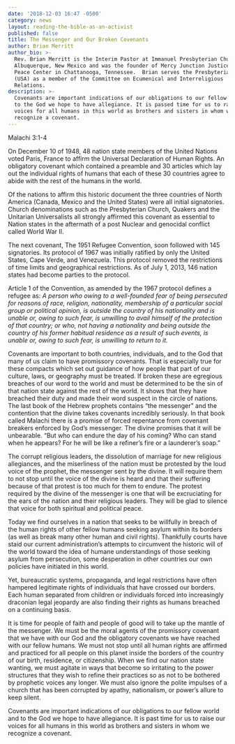 ```yaml
---
date: '2018-12-03 16:47 -0500'
category: news
layout: reading-the-bible-as-an-activist
published: false
title: The Messenger and Our Broken Covenants
author: Brian Merritt
author_bio: >-
  Rev. Brian Merritt is the Interim Pastor at Immanuel Presbyterian Church in
  Albuquerque, New Mexico and was the founder of Mercy Junction Justice and
  Peace Center in Chattanooga, Tennessee.  Brian serves the Presbyterian Church
  (USA) as a member of the Committee on Ecumenical and Interreligious
  Relations. 
description: >-
  Covenants are important indications of our obligations to our fellow world and
  to the God we hope to have allegiance. It is passed time for us to raise our
  voices for all humans in this world as brothers and sisters in whom we
  recognize a covenant.
---
```


Malachi 3:1-4

On December 10 of 1948, 48 nation state members of the United Nations voted Paris, France to affirm the Universal Declaration of Human Rights. An obligatory covenant which contained a preamble and 30 articles which lay out the individual rights of humans that each of these 30 countries agree to abide with the rest of the humans in the world. 

Of the nations to affirm this historic document the three countries of North America (Canada, Mexico and the United States) were all initial signatories.  Church denominations such as the Presbyterian Church, Quakers and the Unitarian Universalists all strongly affirmed this covenant as essential to Nation states in the aftermath of a post Nuclear and genocidal conflict called World War II. 

The next covenant, The 1951 Refugee Convention, soon followed with 145 signatories.  Its protocol of 1967 was initially ratified by only the United States, Cape Verde, and Venezuela. This protocol removed the restrictions of time limits and geographical restrictions. As of July 1, 2013, 146 nation states had become parties to the protocol. 

Article 1 of the Convention, as amended by the 1967 protocol defines a refugee as: 
_A person who owing to a well-founded fear of being persecuted for reasons of race, religion, nationality, membership of a particular social group or political opinion, is outside the country of his nationality and is unable or, owing to such fear, is unwilling to avail himself of the protection of that country; or who, not having a nationality and being outside the country of his former habitual residence as a result of such events, is unable or, owing to such fear, is unwilling to return to it._

Covenants are important to both countries, individuals, and to the God that many of us claim to have promissory covenants. That is especially true for these compacts which set out guidance of how people that part of our culture, laws, or geography must be treated. If broken these are egregious breaches of our word to the world and must be determined to be the sin of that nation state against the rest of the world. It shows that they have breached their duty and made their word suspect in the circle of nations. 
The last book of the Hebrew prophets contains “the messenger” and the contention that the divine takes covenants incredibly seriously. In that book called Malachi there is a promise of forced repentance from covenant breakers enforced by God’s messenger. The divine promises that it will be unbearable. “But who can endure the day of his coming? Who can stand when he appears? For he will be like a refiner’s fire or a launderer’s soap.” 

The corrupt religious leaders, the dissolution of marriage for new religious allegiances, and the miserliness of the nation must be protested by the loud voice of the prophet, the messenger sent by the divine. It will require them to not stop until the voice of the divine is heard and that their suffering because of that protest is too much for them to endure. The protest required by the divine of the messenger is one that will be excruciating for the ears of the nation and their religious leaders. They will be glad to silence that voice for both spiritual and political peace. 

Today we find ourselves in a nation that seeks to be willfully in breach of the human rights of other fellow humans seeking asylum within its borders (as well as break many other human and civil rights). Thankfully courts have staid our current administration’s attempts to circumvent the historic will of the world toward the idea of humane understandings of those seeking asylum from persecution, some desperation in other countries our own policies have initiated in this world. 

Yet, bureaucratic systems, propaganda, and legal restrictions have often hampered legitimate rights of individuals that have crossed our borders. Each human separated from children or individuals forced into increasingly draconian legal jeopardy are also finding their rights as humans breached on a continuing basis. 

It is time for people of faith and people of good will to take up the mantle of the messenger. We must be the moral agents of the promissory covenant that we have with our God and the obligatory covenants we have reached with our fellow humans. We must not stop until all human rights are affirmed and practiced for all people on this planet inside the borders of the country of our birth, residence, or citizenship. When we find our nation state wanting, we must agitate in ways that become so irritating to the power structures that they wish to refine their practices so as not to be bothered by prophetic voices any longer. We must also ignore the polite impulses of a church that has been corrupted by apathy, nationalism, or power’s allure to keep silent. 

Covenants are important indications of our obligations to our fellow world and to the God we hope to have allegiance. It is past time for us to raise our voices for all humans in this world as brothers and sisters in whom we recognize a covenant.
